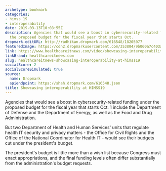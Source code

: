 ```yaml
---
archetype: bookmark
categories:
- himss 19
- interoperability
date: 2019-03-13T10:08:55Z
description: Agencies that would see a boost in cybersecurity-related funding under
  the proposed budget for the fiscal year that starts Oct.
dropmark.editURL: http://radhikan.dropmark.com/616548/18205077
featuredImage: https://cdn2.dropmarkusercontent.com/353804/9b060a7c403a382aed87777400065c70f6c6cef203136ca5a38eeede33cdf802/thumbnail/Anderson.jpg?Expires=1557430063&Signature=Ziy-OHmSA2oNDASLMN3mOXu4wtrEiwPbwqECnxycLRAuBYkEG0iqZ6j3IJ7tUaDQ8b-43IMcUdsGnvTWbR28STuTK-DqmCy6jS1f26n2wdsmymd9aXrs-vTdyx2EXDltD8QhvCyQs9tCcJ2VvWJI9fIjrO2ygmZ5TWF0B6CJnFm0bDTlCLgmula~MjidTVzeA8NGLmJL9Qv~tRRFDGSCZIK2~polX68siLvN1VQExNZY5~FsWSd8E8skp~98zGvtcOv65GKLqw7pF~TMcG8y2Y7uGwSoHtVRHXhYWdnvqlVyrvaYyZ7dyfTogogpvNl2YX6Pj9l0UFA7UExdfk5yJg__&Key-Pair-Id=APKAITQYWVEN757ZA4KQ
link: https://www.healthcareitnews.com/video/showcasing-interoperability-himss19
linkBrand: healthcareitnews.com
slug: healthcareitnews-showcasing-interoperability-at-himss19
socialScore: 2
socialScoreSimulated: true
source:
  name: Dropmark
  apiendpoint: https://shah.dropmark.com/616548.json
title: Showcasing interoperability at HIMSS19
---
```

Agencies that would see a boost in cybersecurity-related funding under the proposed budget for the fiscal year that starts Oct. 1 include the Department of Defense and the Department of Energy, as well as the Food and Drug Administration.

But two Department of Health and Human Services' units that regulate health IT security and privacy matters - the Office for Civil Rights and the Office of the National Coordinator for Health IT - would see their budgets cut under the president's budget.

The president's budget is little more than a wish list because Congress must enact appropriations, and the final funding levels often differ substantially from the administration's budget requests.


